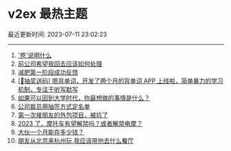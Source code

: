 # v2ex 最热主题

最近更新时间: 2023-07-11 23:02:23

--- 
1. ['卷'说明什么](https://www.v2ex.com/t/955676) 
2. [前公司希望我回去应该如何处理](https://www.v2ex.com/t/955698) 
3. [减肥第一阶段成功反馈](https://www.v2ex.com/t/955704) 
4. [[🎁抽奖送码] 嗯背单词，开发了两个月的背单词 APP 上线啦，简单暴力的学习机制，专注于听写默写](https://www.v2ex.com/t/955717) 
5. [如果可以回到大学时代，你最想做的事情是什么？](https://www.v2ex.com/t/955714) 
6. [公司裁员用抽签方式定名单](https://www.v2ex.com/t/955741) 
7. [第一次接朋友的外包项目，被坑了](https://www.v2ex.com/t/955810) 
8. [2023 了，摩托车有望解禁吗？或者解禁电摩？](https://www.v2ex.com/t/955813) 
9. [大伙一个月能存多少钱？](https://www.v2ex.com/t/955824) 
10. [朋友从北京来杭州玩,我应该带他去什么餐厅](https://www.v2ex.com/t/955767) 
